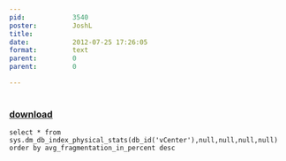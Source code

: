 ```yaml
---
pid:            3540
poster:         JoshL
title:          
date:           2012-07-25 17:26:05
format:         text
parent:         0
parent:         0

---
```


# 

### [download](3540.txt)



```text
select * from sys.dm_db_index_physical_stats(db_id('vCenter'),null,null,null,null)
order by avg_fragmentation_in_percent desc

```
